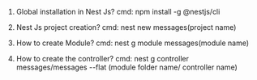 1. Global installation in Nest Js?
cmd: npm install -g @nestjs/cli

2. Nest Js project creation?
cmd: nest new messages(project name)

3. How to create Module?
cmd: nest g module messages(module name)

4. How to create the controller?
cmd: nest g controller messages/messages --flat (module folder name/ controller name)
